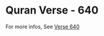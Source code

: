 # Quran Verse - 640 

For more infos, See [Verse 640](https://www.quranbookk.com/quran/search?q=640)